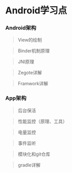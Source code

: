 Android学习点
=================

### Android架构

> View的绘制

> Binder机制原理

> JNI原理

> Zegote详解

> Framwork详解

### App架构

> 后台保活

> 性能监控（原理、工具）

> 电量监控

> 事件监听

> 模块化和git仓库

> gradle详解
